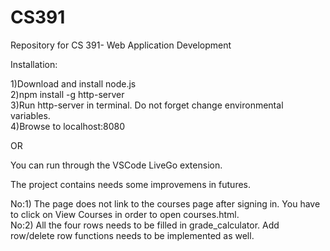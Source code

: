 # CS391
Repository for CS 391- Web Application Development


Installation:

1)Download and install node.js </br>
2)npm install -g http-server </br>
3)Run http-server in terminal. Do not forget change environmental variables. </br>
4)Browse to localhost:8080 </br>

OR

You can run through the VSCode LiveGo extension.

The project contains needs some improvemens  in futures.

No:1) The page does not link to the courses page after signing in. You have to click on View Courses in order to open courses.html. </br>
No:2) All the four rows needs to be filled in grade_calculator. Add row/delete row functions needs to be implemented as well.
